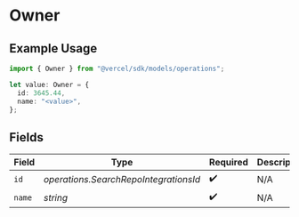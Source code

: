 # Owner

## Example Usage

```typescript
import { Owner } from "@vercel/sdk/models/operations";

let value: Owner = {
  id: 3645.44,
  name: "<value>",
};
```

## Fields

| Field                                 | Type                                  | Required                              | Description                           |
| ------------------------------------- | ------------------------------------- | ------------------------------------- | ------------------------------------- |
| `id`                                  | *operations.SearchRepoIntegrationsId* | :heavy_check_mark:                    | N/A                                   |
| `name`                                | *string*                              | :heavy_check_mark:                    | N/A                                   |